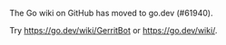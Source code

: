The Go wiki on GitHub has moved to go.dev (#61940).

Try <https://go.dev/wiki/GerritBot> or <https://go.dev/wiki/>.

